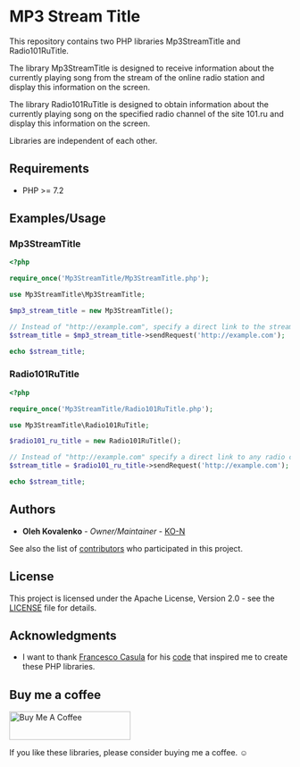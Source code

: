# MP3 Stream Title

This repository contains two PHP libraries Mp3StreamTitle and Radio101RuTitle.

The library Mp3StreamTitle is designed to receive information about the currently playing song from the stream of the online radio station and display this information on the screen.

The library Radio101RuTitle is designed to obtain information about the currently playing song on the specified radio channel of the site 101.ru and display this information on the screen.

Libraries are independent of each other.


## Requirements

* PHP >= 7.2

## Examples/Usage

### Mp3StreamTitle

```php
<?php

require_once('Mp3StreamTitle/Mp3StreamTitle.php');

use Mp3StreamTitle\Mp3StreamTitle;

$mp3_stream_title = new Mp3StreamTitle();

// Instead of "http://example.com", specify a direct link to the stream of any online radio station.
$stream_title = $mp3_stream_title->sendRequest('http://example.com');

echo $stream_title;
```

### Radio101RuTitle

```php
<?php

require_once('Mp3StreamTitle/Radio101RuTitle.php');

use Mp3StreamTitle\Radio101RuTitle;

$radio101_ru_title = new Radio101RuTitle();

// Instead of "http://example.com" specify a direct link to any radio channel of the site 101.ru.
$stream_title = $radio101_ru_title->sendRequest('http://example.com');

echo $stream_title;

```


## Authors

* **Oleh Kovalenko** - *Owner/Maintainer* - [KO-N](https://github.com/KO-N)

See also the list of [contributors](https://github.com/KO-N/mp3streamtitle/contributors) who participated in this project.

## License

This project is licensed under the Apache License, Version 2.0 - see the [LICENSE](LICENSE) file for details.

## Acknowledgments

* I want to thank [Francesco Casula](https://github.com/fracasula) for his [code](https://gist.github.com/fracasula/5781710) that inspired me to create these PHP libraries.

## Buy me a coffee

<a href="https://www.buymeacoffee.com/kondeveloper" target="_blank"><img src="https://cdn.buymeacoffee.com/buttons/default-yellow.png" alt="Buy Me A Coffee" style="height: 51px !important;width: 217px !important;" ></a>

If you like these libraries, please consider buying me a coffee. :relaxed:
